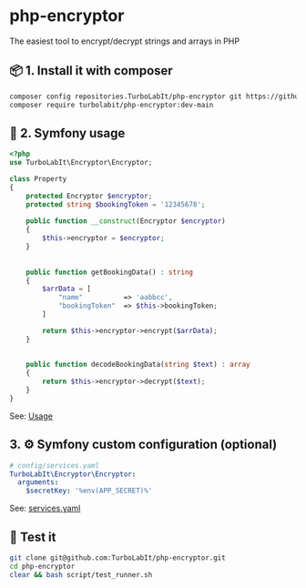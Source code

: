 # php-encryptor
The easiest tool to encrypt/decrypt strings and arrays in PHP


## 📦 1. Install it with composer

````bash
composer config repositories.TurboLabIt/php-encryptor git https://github.com/TurboLabIt/php-encryptor.git
composer require turbolabit/php-encryptor:dev-main

````

## 🔁 2. Symfony usage

````php
<?php
use TurboLabIt\Encryptor\Encryptor;

class Property
{
    protected Encryptor $encryptor;
    protected string $bookingToken = '12345678';
    
    public function __construct(Encryptor $encryptor)
    {
        $this->encryptor = $encryptor;
    }
    
    
    public function getBookingData() : string
    {
        $arrData = [
            "name"          => 'aabbcc',
            "bookingToken"  => $this->bookingToken;
        ]    

        return $this->encryptor->encrypt($arrData);
    }
    
    
    public function decodeBookingData(string $text) : array
    {
        return $this->encryptor->decrypt($text);
    }
}
````

See: [Usage](https://github.com/TurboLabIt/php-encryptor/blob/main/tests/EncryptorTest.php)


## 3. ⚙️ Symfony custom configuration (optional)

````yaml
# config/services.yaml
TurboLabIt\Encryptor\Encryptor:
  arguments:
    $secretKey: '%env(APP_SECRET)%'

````

See: [services.yaml](https://github.com/TurboLabIt/php-encryptor/blob/main/src/Resources/config/services.yaml)


## 🧪 Test it

````bash
git clone git@github.com:TurboLabIt/php-encryptor.git
cd php-encryptor
clear && bash script/test_runner.sh

````
